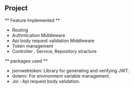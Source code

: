 ## Project ##

** Feature Implemented **
- Routing
- Authntication Middleware
- Api body request validation Middleware
- Token management
- Controller , Service, Repository stracture

** packages used **
- jsonwebtoken: Library for generating and verifying JWT.
- dotenv: For environment variable management.
- Joi : Api request body validation.

